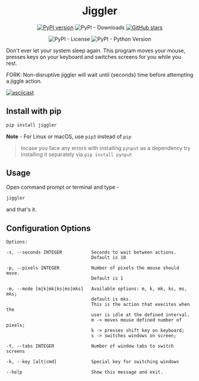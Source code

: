 <h1 align="center">Jiggler</h1>

<p align="center">
    <a href="https://pypi.org/project/jiggler/"><img src="https://badge.fury.io/py/jiggler.svg" alt="PyPI version"></a>
    <img alt="PyPI - Downloads" src="https://img.shields.io/pypi/dm/jiggler">
    <a href="https://github.com/InvincibleZeal/jiggler/stargazers"><img alt="GitHub stars" src="https://img.shields.io/github/stars/InvincibleZeal/jiggler?logo=github"></a>
</p>
<p align="center">
    <img alt="PyPI - License" src="https://img.shields.io/pypi/l/jiggler">
    <img alt="PyPI - Python Version" src="https://img.shields.io/pypi/pyversions/jiggler?logo=python">
</p>

Don't ever let your system sleep again.
This program moves your mouse, presses keys on your keyboard and switches screens for you while you rest.

FORK: Non-disruptive jiggler will wait until {seconds} time before attempting a jiggle action.

[![asciicast](https://asciinema.org/a/430517.svg)](https://asciinema.org/a/430517)

## Install with pip

```bash
pip install jiggler
```

**Note** - For Linux or macOS, use `pip3` instead of `pip`

> Incase you face any errors with installing `pynput` as a dependency try installing it separately via `pip install pynput`

## Usage

Open command prompt or terminal and type -

```bash
jiggler
```

and that's it.

## Configuration Options

```
Options:

-s, --seconds INTEGER           Seconds to wait between actions.
                                Default is 10

-p, --pixels INTEGER            Number of pixels the mouse should move.
                                Default is 1

-m, --mode [m|k|mk|ks|ms|mks]   Available options: m, k, mk, ks, ms, mks;
                                default is mks.
                                This is the action that execites when the
                                user is idle at the defined interval.
                                m -> moves mouse defined number of pixels;
                                k -> presses shift key on keyboard;
                                s -> switches windows on screen;

-t, --tabs INTEGER              Number of window tabs to switch screens

-k, --key [alt|cmd]             Special key for switching windows

--help                          Show this message and exit.

```
